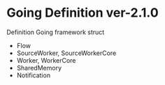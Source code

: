 # Going Definition ver-2.1.0

Definition Going framework struct

- Flow
- SourceWorker, SourceWorkerCore
- Worker, WorkerCore
- SharedMemory
- Notification
